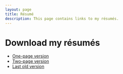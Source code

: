 ```yaml
---
layout: page
title: Résumé
description: This page contains links to my résumés.
---
```


<div id="post-page"><div class="content">
  
# Download my résumés

- [One-page version](http://gauthamyerroju.com/downloads/resume/Resume_Gautham_Yerroju_1_Page.pdf)
- [Two-page version](http://gauthamyerroju.com/downloads/resume/Resume_Gautham_Yerroju_2_Page.pdf)
- [Last old version](http://gauthamyerroju.com/downloads/resume/Gautham_Yerroju_Resume.pdf)

</div></div>
